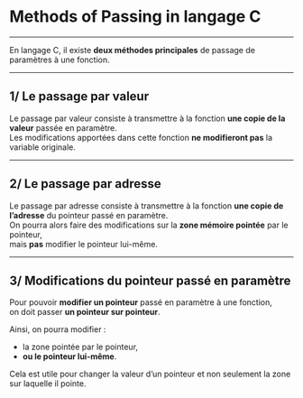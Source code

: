 # Methods of Passing in langage C
---

En langage C, il existe **deux méthodes principales** de passage de paramètres à une fonction.

---

## 1/ Le passage par valeur

Le passage par valeur consiste à transmettre à la fonction **une copie de la valeur** passée en paramètre.  
Les modifications apportées dans cette fonction **ne modifieront pas** la variable originale.

---

## 2/ Le passage par adresse

Le passage par adresse consiste à transmettre à la fonction **une copie de l’adresse** du pointeur passé en paramètre.  
On pourra alors faire des modifications sur la **zone mémoire pointée** par le pointeur,  
mais **pas** modifier le pointeur lui-même.

---

## 3/ Modifications du pointeur passé en paramètre

Pour pouvoir **modifier un pointeur** passé en paramètre à une fonction,  
on doit passer **un pointeur sur pointeur**.  

Ainsi, on pourra modifier :  
- la zone pointée par le pointeur,  
- **ou le pointeur lui-même**.  

Cela est utile pour changer la valeur d’un pointeur et non seulement la zone sur laquelle il pointe.

